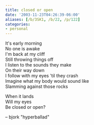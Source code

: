 ```yaml
---
title: closed or open
date: '2003-11-23T04:26:39-06:00'
aliases: [/b/3SK1, /b/22, /p/122]
categories:
- personal
---
```

It's early morning<br>
No one is awake<br>
I'm back at my cliff<br>
Still throwing things off<br>
I listen to the sounds they make<br>
On their way down<br>
I follow with my eyes 'til they crash<br>
Imagine what my body would sound like<br>
Slamming against those rocks

When it lands<br>
Will my eyes<br>
Be closed or open?

– bjork "hyperballad"
